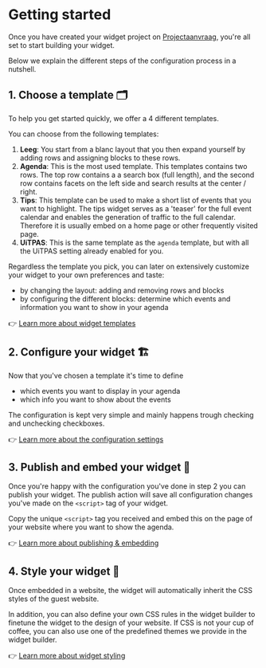 # Getting started

Once you have created your widget project on [Projectaanvraag](https://www.projectaanvraag.uitdatabank.be), you're all set to start building your widget. 

Below we explain the different steps of the configuration process in a nutshell. 

## 1. Choose a template 🗂️

To help you get started quickly, we offer a 4 different templates. 

You can choose from the following templates:

1. **Leeg**: You start from a blanc layout that you then expand yourself by adding rows and assigning blocks to these rows.
2. **Agenda**: This is the most used template. This templates contains two rows. The top row contains a a search box (full length), and the second row contains facets on the left side and search results at the center / right.
3. **Tips**: This template can be used to make a short list of events that you want to highlight. The tips widget serves as a 'teaser' for the full event calendar and enables the generation of traffic to the full calendar. Therefore it is usually embed on a home page or other frequently visited page.
4. **UiTPAS**: This is the same template as the `agenda` template, but with all the UiTPAS setting already enabled for you.

Regardless the template you pick, you can later on extensively customize your widget to your own preferences and taste:
* by changing the layout: adding and removing rows and blocks
* by configuring the different blocks: determine which events and information you want to show in your agenda

👉 [Learn more about widget templates](./templates.md)

## 2. Configure your widget 🏗️ 

Now that you've chosen a template it's time to define
* which events you want to display in your agenda
* which info you want to show about the events

The configuration is kept very simple and mainly happens trough checking and unchecking checkboxes.

👉 [Learn more about the  configuration settings](./configuration.md)

## 3. Publish and embed your widget 💾 

Once you're happy with the configuration you've done in step 2 you can publish your widget. The publish action will save all configuration changes you've made on the `<script>` tag of your widget.

Copy the unique `<script>` tag you received and embed this on the page of your website where you want to show the agenda.

👉 [Learn more about publishing & embedding](./publish-and-embed-on-your-website.md)

## 4. Style your widget 🎨 

Once embedded in a website, the widget will automatically inherit the CSS styles of the guest website. 

In addition, you can also define your own CSS rules in the widget builder to finetune the widget to the design of your website. If CSS is not your cup of coffee, you can also use one of the predefined themes we provide in the widget builder.

👉 [Learn more about widget styling](./styling.md)
